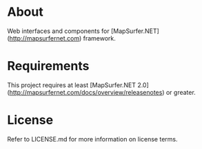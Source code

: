 # About
Web interfaces and components for [MapSurfer.NET] (http://mapsurfernet.com) framework.

# Requirements
This project requires at least [MapSurfer.NET 2.0] (http://mapsurfernet.com/docs/overview/releasenotes) or greater.

# License
Refer to LICENSE.md for more information on license terms.


